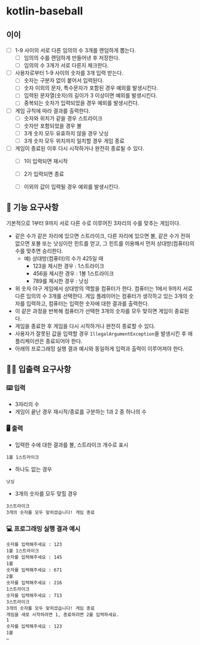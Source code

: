 # kotlin-baseball

## 이이
- [ ] 1-9 사이의 서로 다른 임의의 수 3개를 랜덤하게 뽑는다.
  - [ ] 임의의 수를 랜덤하게 만들어낸 후 저장한다.
  - [ ] 임의의 수 3개가 서로 다른지 체크한다.
- [ ] 사용자로부터 1-9 사이의 숫자를 3개 입력 받는다.
  - [ ] 숫자는 구분자 없이 붙어서 입력된다.
  - [ ] 숫자 이외의 문자, 특수문자가 포함된 경우 예외를 발생시킨다.
  - [ ] 입력된 문자열(숫자)의 길이가 3 이상이면 예외를 발생시킨다.
  - [ ] 중복되는 숫자가 입력되었을 경우 예외를 발생시킨다.
- [ ] 게임 규칙에 따라 결과를 출력한다.
  - [ ] 숫자와 위치가 같을 경우 스트라이크
  - [ ] 숫자만 포함되었을 경우 볼
  - [ ] 3개 숫자 모두 유효하지 않을 경우 낫싱
  - [ ] 3개 숫자 모두 위치까지 일치할 경우 게임 종료
- [ ] 게임이 종료된 이후 다시 시작하거나 완전히 종료될 수 있다.
  - [ ] 1이 입력되면 재시작
  - [ ] 2가 입력되면 종료
  - [ ] 이외의 값이 입력될 경우 예외를 발생시킨다.


## 🚀 기능 요구사항

기본적으로 1부터 9까지 서로 다른 수로 이루어진 3자리의 수를 맞추는 게임이다.

- 같은 수가 같은 자리에 있으면 스트라이크, 다른 자리에 있으면 볼, 같은 수가 전혀 없으면 포볼 또는 낫싱이란 힌트를 얻고, 그 힌트를 이용해서 먼저 상대방(컴퓨터)의 수를 맞추면 승리한다.
    - 예) 상대방(컴퓨터)의 수가 425일 때
        - 123을 제시한 경우 : 1스트라이크
        - 456을 제시한 경우 : 1볼 1스트라이크
        - 789를 제시한 경우 : 낫싱
- 위 숫자 야구 게임에서 상대방의 역할을 컴퓨터가 한다. 컴퓨터는 1에서 9까지 서로 다른 임의의 수 3개를 선택한다. 게임 플레이어는 컴퓨터가 생각하고 있는 3개의 숫자를 입력하고, 컴퓨터는 입력한 숫자에 대한 결과를 출력한다.
- 이 같은 과정을 반복해 컴퓨터가 선택한 3개의 숫자를 모두 맞히면 게임이 종료된다.
- 게임을 종료한 후 게임을 다시 시작하거나 완전히 종료할 수 있다.
- 사용자가 잘못된 값을 입력할 경우 `IllegalArgumentException`을 발생시킨 후 애플리케이션은 종료되어야 한다.
- 아래의 프로그래밍 실행 결과 예시와 동일하게 입력과 출력이 이루어져야 한다.


## ✍🏻 입출력 요구사항

### ⌨️ 입력

- 3자리의 수
- 게임이 끝난 경우 재시작/종료를 구분하는 1과 2 중 하나의 수

### 🖥 출력

- 입력한 수에 대한 결과를 볼, 스트라이크 개수로 표시

```
1볼 1스트라이크
```

- 하나도 없는 경우

```
낫싱
```

- 3개의 숫자를 모두 맞힐 경우

```
3스트라이크
3개의 숫자를 모두 맞히셨습니다! 게임 종료
```

### 💻 프로그래밍 실행 결과 예시

```
숫자를 입력해주세요 : 123
1볼 1스트라이크
숫자를 입력해주세요 : 145
1볼 
숫자를 입력해주세요 : 671
2볼 
숫자를 입력해주세요 : 216
1스트라이크 
숫자를 입력해주세요 : 713
3스트라이크 
3개의 숫자를 모두 맞히셨습니다! 게임 종료
게임을 새로 시작하려면 1, 종료하려면 2를 입력하세요.
1
숫자를 입력해주세요 : 123
1볼
… 
```
